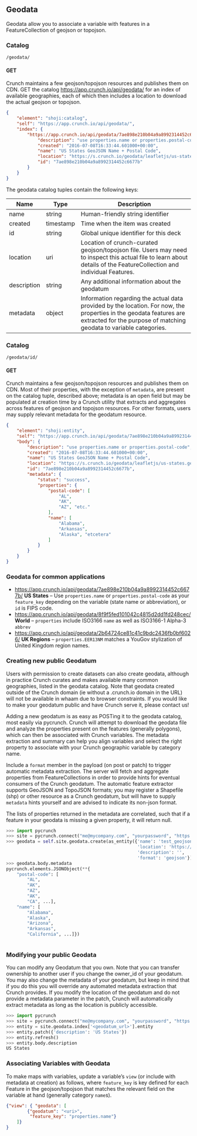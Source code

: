 ## Geodata

Geodata allow you to associate a variable with features in a FeatureCollection
of geojson or topojson.

### Catalog

`/geodata/`

#### GET

Crunch maintains a few geojson/topojson resources and publishes them on CDN.
GET the catalog <https://app.crunch.io/api/geodata/> for an index of available
geographies, each of which then includes a location to download the actual
geojson or topojson.

```json
{
    "element": "shoji:catalog",
    "self": "https://app.crunch.io/api/geodata/",
    "index": {
        "https://app.crunch.io/api/geodata/7ae898e210b04a9a8992314452c6677b/": {
            "description": "use properties.name or properties.postal-code",
            "created": "2016-07-08T16:33:44.601000+00:00",
            "name": "US States GeoJSON Name + Postal Code",
            "location": "https://s.crunch.io/geodata/leafletjs/us-states.geojson",
            "id": "7ae898e210b04a9a8992314452c6677b"
        }
    }
}
```

The geodata catalog tuples contain the following keys:


Name | Type | Description
---- | ---- | -----------
name | string | Human-friendly string identifier
created | timestamp | Time when the item was created
id | string | Global unique identifier for this deck
location | uri | Location of crunch-curated geojson/topojson file. Users may need to inspect this actual file to learn about details of the FeatureCollection and individual Features.
description | string | Any additional information about the geodatum
metadata | object | Information regarding the actual data provided by the location.  For now, the properties in the geodata features are extracted for the purpose of matching geodata to variable categories.

### Catalog

`/geodata/id/`

#### GET

Crunch maintains a few geojson/topojson resources and publishes them on CDN.
Most of their properties, with the exception of `metadata`, are present on the catalog
tuple, described above; metadata is an open field but may be populated at creation time
by a Crunch utility that extracts and aggregates across features of geojson and topojson
resources. For other formats, users may supply relevant metadata for the geodatum resource.

```json
{
    "element": "shoji:entity",
    "self": "https://app.crunch.io/api/geodata/7ae898e210b04a9a8992314452c6677b/",
    "body": {
        "description": "use properties.name or properties.postal-code",
        "created": "2016-07-08T16:33:44.601000+00:00",
        "name": "US States GeoJSON Name + Postal Code",
        "location": "https://s.crunch.io/geodata/leafletjs/us-states.geojson",
        "id": "7ae898e210b04a9a8992314452c6677b",
        "metadata": {
            "status": "success",
            "properties": {
                "postal-code": [
                    "AL",
                    "AK",
                    "AZ", "etc."
                ],
                "name": [
                    "Alabama",
                    "Arkansas",
                    "Alaska", "etcetera"
                ]
            }
        }
    }
}
```


### Geodata for common applications

- <https://app.crunch.io/api/geodata/7ae898e210b04a9a8992314452c6677b/>
  **US States** –
  Use `properties.name` or `properties.postal-code` as your `feature_key` depending on the variable (state name or abbreviation), or `id` is FIPS code.
- <https://app.crunch.io/api/geodata/8f9f5fed101042c4815d2dd1fd248cec/>
  **World** –
  `properties` include ISO3166 `name` as well as ISO3166-1 Alpha-3 `abbrev`
- <https://app.crunch.io/api/geodata/2b64724ce81c41c9bdc2436fb0bf6026/>
  **UK Regions** –
  `properties.EER13NM` matches a YouGov stylization of United Kingdom region names.

### Creating new public Geodatum

Users with permission to create datasets can also create geodata, although in practice Crunch curates and makes available 
many common geographies, listed in the geodata catalog. Note that geodata created outside of the Crunch domain
(ie without a .crunch.io domain in the URL) will not be available in whaam due to browser constraints.
If you would like to make your geodatum public and have Crunch serve it, please contact us!

Adding a new geodatum is as easy as POSTing it to the geodata catalog, most easily via pycrunch. Crunch will attempt to download
the geodata file and analyze the properties present on the features (generally polygons), which can then be associated
with Crunch variables. The metadata extraction and summary can help you align variables and select the right property to 
associate with your Crunch geographic variable by category name.

Include a `format` member in the payload (on post or patch) to trigger automatic metadata extraction. The server will
fetch and aggregate properties from FeatureCollections in order to provide hints for eventual consumers of the Crunch 
geodatum. The automatic feature extractor supports GeoJSON and TopoJSON formats; you may register a Shapefile (shp) or
other resource as a Crunch geodatum, but will have to supply `metadata` hints yourself and are advised to indicate its
non-json format.

The lists of properties returned in the metadata are correlated, such that if a feature in your geodata is missing a
 given property, it will return null.

```python
>>> import pycrunch
>>> site = pycrunch.connect("me@mycompany.com", "yourpassword", "https://app.crunch.io/api/")
>>> geodata = self.site.geodata.create(as_entity({'name': 'test_geojson',
                                                  'location': 'https://s.crunch.io/geodata/leafletjs/us-states.geojson',
                                                  'description': '',
                                                  'format': 'geojson'}))
>>> geodata.body.metadata
pycrunch.elements.JSONObject(**{
    "postal-code": [
        "AL", 
        "AK", 
        "AZ", 
        "AK", 
        "CA", ...],
    "name": [
        "Alabama", 
        "Alaska", 
        "Arizona", 
        "Arkansas", 
        "California", ...]})
        
```

### Modifying your public Geodata
You can modify any Geodatum that you own.  Note that you can transfer ownership to another user if you change the owner_id
of your geodatum.  You may also change the metadata of your geodatum, but keep in mind that if you do this you will override
any automated metadata extraction that Crunch provides. If you modify the location of the geodatum and do not provide
a metadata parameter in the patch, Crunch will automatically extract metadata as long as the location is publicly accessible.


```python
>>> import pycrunch
>>> site = pycrunch.connect("me@mycompany.com", "yourpassword", "https://app.crunch.io/api/")
>>> entity = site.geodata.index['<geodatum_url>'].entity
>>> entity.patch({'description': 'US States'})
>>> entity.refresh()
>>> entity.body.description
US States
```


### Associating Variables with Geodata

To make maps with variables, update a variable’s `view` (or include with metadata at creation) as follows, where
`feature_key` is key defined for each Feature in the geojson/topojson that matches the relevant field on the
variable at hand (generally category `name`s).


```json
{"view": { "geodata": [
        {"geodatum": "<uri>",
         "feature_key": "properties.name"}
    ]}
}
```

